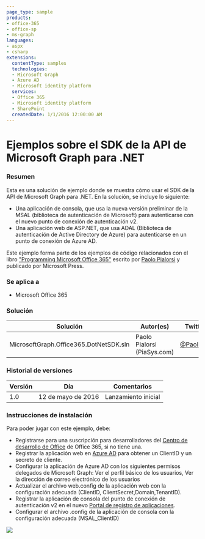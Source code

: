 ```yaml
---
page_type: sample
products:
- office-365
- office-sp
- ms-graph
languages:
- aspx
- csharp
extensions:
  contentType: samples
  technologies:
  - Microsoft Graph
  - Azure AD
  - Microsoft identity platform
  services:
  - Office 365
  - Microsoft identity platform
  - SharePoint
  createdDate: 1/1/2016 12:00:00 AM
---
```

# Ejemplos sobre el SDK de la API de Microsoft Graph para .NET

### Resumen ###
Esta es una solución de ejemplo donde se muestra cómo usar el SDK de la API de Microsoft Graph para
.NET. En la solución, se incluye lo siguiente:
* Una aplicación de consola, que usa la nueva versión preliminar de la MSAL
(biblioteca de autenticación de Microsoft) para autenticarse con el nuevo punto de conexión de autenticación v2.
* Una aplicación web de ASP.NET, que usa ADAL
(Biblioteca de autenticación de Active Directory de Azure) para autenticarse en un punto de conexión de Azure AD.

Este ejemplo forma parte de los ejemplos de código relacionados con el libro ["Programming Microsoft Office 365"](https://www.microsoftpressstore.com/store/programming-microsoft-office-365-includes-current-book-9781509300914) escrito por [Paolo Pialorsi](https://twitter.com/PaoloPia) y publicado por Microsoft Press.

### Se aplica a ###
-  Microsoft Office 365

### Solución ###
Solución | Autor(es) | Twitter
---------|-----------|--------
MicrosoftGraph.Office365.DotNetSDK.sln | Paolo Pialorsi (PiaSys.com) | [@PaoloPia](https://twitter.com/PaoloPia)

### Historial de versiones ###
Versión | Día | Comentarios
---------| -----| --------
1.0 | 12 de mayo de 2016 | Lanzamiento inicial

### Instrucciones de instalación ###
Para poder jugar con este ejemplo, debe:

-  Registrarse para una suscripción para desarrolladores del [Centro de desarrollo de Office](http://dev.office.com/) de Office 365, si no tiene una.
-  Registrar la aplicación web en [Azure AD](https://manage.windowsazure.com/) para obtener un ClientID y un secreto de cliente. 
-  Configurar la aplicación de Azure AD con los siguientes permisos delegados de Microsoft Graph: Ver el perfil básico de los usuarios, Ver la dirección de correo electrónico de los usuarios
-  Actualizar el archivo web.config de la aplicación web con la configuración adecuada (ClientID, ClientSecret,Domain,TenantID).
-  Registrar la aplicación de consola del punto de conexión de autenticación v2 en el nuevo [Portal de registro de aplicaciones](https://apps.dev.microsoft.com/). 
-  Configurar el archivo .config de la aplicación de consola con la configuración adecuada (MSAL_ClientID)

 
<img src="https://telemetry.sharepointpnp.com/pnp/samples/MicrosoftGraph.Office365.DotNetSDK" />